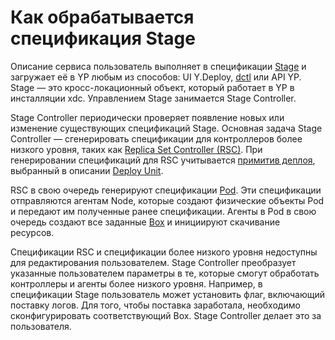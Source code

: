 # Как обрабатывается спецификация Stage

Описание сервиса пользователь выполняет в спецификации [Stage](../../concepts/stage/stage.md) и загружает её в YP любым из способов: UI Y.Deploy, [dctl](../../reference/tools/dctl.md) или API YP. Stage — это кросс-локационный объект, который работает в YP в инсталляции xdc. Управлением Stage занимается Stage Controller.

Stage Controller периодически проверяет появление новых или изменение существующих спецификаций Stage. Основная задача Stage Controller — сгенерировать спецификации для контроллеров более низкого уровня, таких как [Replica Set Controller (RSC)](architecture/rsc.md). При генерировании спецификаций для RSC учитывается [примитив деплоя](../../concepts/deploy-unit/deploy-primitives.md), выбранный в описании [Deploy Unit](../../concepts/deploy-unit/deploy-unit.md).

RSC в свою очередь генерируют спецификации [Pod](../../concepts/pod/pod.md). Эти спецификации отправляются агентам Node, которые создают физические объекты Pod и передают им полученные ранее спецификации. Агенты в Pod в свою очередь создают все заданные [Box](../../concepts/pod/box.md) и инициируют скачивание ресурсов.

Спецификации RSC и спецификации более низкого уровня недоступны для редактирования пользователем. Stage Controller преобразует указанные пользователем параметры в те, которые смогут обработать контроллеры и агенты более низкого уровня. Например, в спецификации Stage пользователь может установить флаг, включающий поставку логов. Для того, чтобы поставка заработала, необходимо сконфигурировать соответствующий Box. Stage Controller делает это за пользователя.

